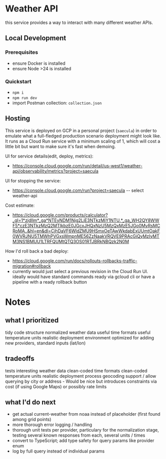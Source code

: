 # Weather API

this service provides a way to interact with many different weather APIs. 

## Local Development

### Prerequisites
- ensure Docker is installed
- ensure Node >24 is installed

### Quickstart
- `npm i`
- `npm run dev`
- import Postman collection: `collection.json`

## Hosting

This service is deployed on GCP in a personal project (`saecula`) in order to emulate what a full-fledged production scenario deployment might look like. It runs as a Cloud Run service with a minimum scaling of 1, which will cost a little bit but want to make sure it's fast when demoing.

UI for service details(edit, deploy, metrics):
- https://console.cloud.google.com/run/detail/us-west1/weather-api/observability/metrics?project=saecula

UI for stopping the service:
- https://console.cloud.google.com/run?project=saecula -- select weather-api

Cost estimate: 
- https://cloud.google.com/products/calculator?_gl=1*zjdllm*_ga*NTEyNDM1Njg2LjE3NTkzMjY1NTU.*_ga_WH2QY8WWF5*czE3NTkzMzQ2MTIkbzE0JGcxJHQxNzU5MzQxMzE5JGo0MyRsMCRoMA..&hl=en&dl=CjhDaVF6WldZMU9HSmxOeTAwWkdabExUUmtOakF0WVRJNU5TMWhPVGxsWmpnME56ZzNaakVRQVE9PRAcGiQyMzIyMTM3NS1BMUU1LTRFQUMtQTQ3OS01RTJBRkNBQzk2N0M

How I'd roll back a bad deploy:
- https://cloud.google.com/run/docs/rollouts-rollbacks-traffic-migration#rollback
- currently would just select a previous revision in the Cloud Run UI. ideally would have standard commands ready via gcloud cli or have a pipeline with a ready rollback button

# Notes

## what I prioritized

tidy code structure
normalized weather data
useful time formats
useful temperature units
realistic deployment environment
optimized for adding new providers, standard inputs (lat/lon)

## tradeoffs

tests
interesting weather data 
clean-coded time formats
clean-coded temperature units
realistic deployment process
geocoding support / allow querying by city or address 
    - Would be nice but introduces constraints via cost (if using Google Maps) or possibly rate limits

## what I'd do next

- get actual current-weather from noaa instead of placeholder (first found among grid points)
- more thorough error logging / handling
- thorough unit tests per provider, particulary for the normalization stage, testing several known responses from each, several units / times
- convert to TypeScript; add type safety for query params like provider enum
- log by full query instead of individual params
